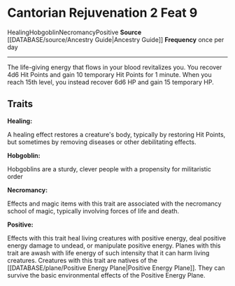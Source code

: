 ﻿---
actions: '[two-actions]'
feat: Cantorian Rejuvenation
frequency: once per day
id: '2372'
level: '9'
name: Cantorian Rejuvenation
rarity: Common
school: Necromancy
source: '[[DATABASE/source/Ancestry Guide|Ancestry Guide]]'
trait:
- '[[DATABASE/trait/Healing|Healing]]'
- '[[DATABASE/trait/Hobgoblin|Hobgoblin]]'
- '[[DATABASE/trait/Necromancy|Necromancy]]'
- '[[DATABASE/trait/Positive|Positive]]'
type: Feat

---
# Cantorian Rejuvenation <span class="action-icon">2</span> <span class="item-type">Feat 9</span>

<span class="item-trait">Healing</span><span class="item-trait">Hobgoblin</span><span class="item-trait">Necromancy</span><span class="item-trait">Positive</span>
**Source** [[DATABASE/source/Ancestry Guide|Ancestry Guide]] 
**Frequency** once per day

---
The life-giving energy that flows in your blood revitalizes you. You recover 4d6 Hit Points and gain 10 temporary Hit Points for 1 minute. When you reach 15th level, you instead recover 6d6 HP and gain 15 temporary HP.

## Traits

**Healing:**

A healing effect restores a creature's body, typically by restoring Hit Points, but sometimes by removing diseases or other debilitating effects.

**Hobgoblin:**

Hobgoblins are a sturdy, clever people with a propensity for militaristic order

**Necromancy:**

Effects and magic items with this trait are associated with the necromancy school of magic, typically involving forces of life and death.

**Positive:**

Effects with this trait heal living creatures with positive energy, deal positive energy damage to undead, or manipulate positive energy. Planes with this trait are awash with life energy of such intensity that it can harm living creatures. Creatures with this trait are natives of the [[DATABASE/plane/Positive Energy Plane|Positive Energy Plane]]. They can survive the basic environmental effects of the Positive Energy Plane.